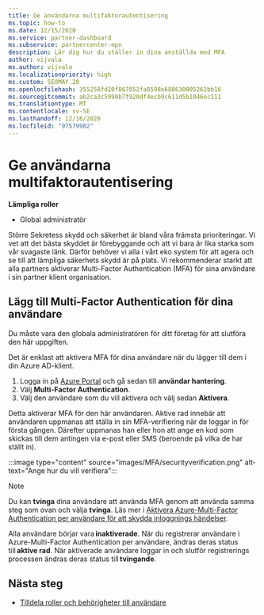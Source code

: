 ```yaml
---
title: Ge användarna multifaktorautentisering
ms.topic: how-to
ms.date: 12/15/2020
ms.service: partner-dashboard
ms.subservice: partnercenter-mpn
description: Lär dig hur du ställer in dina anställda med MFA
author: vijvala
ms.author: vijvala
ms.localizationpriority: high
ms.custom: SEOMAY.20
ms.openlocfilehash: 355258fd20f867052fa8598e688630005262bb16
ms.sourcegitcommit: ab2ca3c5990b7f920df4ecb9c611d5b1046ec111
ms.translationtype: MT
ms.contentlocale: sv-SE
ms.lasthandoff: 12/16/2020
ms.locfileid: "97579982"
---
```

# <a name="set-up-your-users-with-multi-factor-authentication"></a>Ge användarna multifaktorautentisering

**Lämpliga roller**

- Global administratör

Större Sekretess skydd och säkerhet är bland våra främsta prioriteringar. Vi vet att det bästa skyddet är förebyggande och att vi bara är lika starka som vår svagaste länk. Därför behöver vi alla i vårt eko system för att agera och se till att lämpliga säkerhets skydd är på plats. Vi rekommenderar starkt att alla partners aktiverar Multi-Factor Authentication (MFA) för sina användare i sin partner klient organisation. 

## <a name="add-multi-factor-authentication-for-your-users"></a>Lägg till Multi-Factor Authentication för dina användare

Du måste vara den globala administratören för ditt företag för att slutföra den här uppgiften.

Det är enklast att aktivera MFA för dina användare när du lägger till dem i din Azure AD-klient.

1. Logga in på [Azure Portal](https://portal.azure.com) och gå sedan till **användar hantering**.
1. Välj **Multi-Factor Authentication**.
1. Välj den användare som du vill aktivera och välj sedan **Aktivera**.

Detta aktiverar MFA för den här användaren. Aktive rad innebär att användaren uppmanas att ställa in sin MFA-verifiering när de loggar in för första gången. Därefter uppmanas han eller hon att ange en kod som skickas till dem antingen via e-post eller SMS (beroende på vilka de har ställt in).  

:::image type="content" source="images/MFA/securityverification.png" alt-text="Ange hur du vill verifiera":::

>[!NOTE]
>Du kan **tvinga** dina användare att använda MFA genom att använda samma steg som ovan och välja **tvinga**. Läs mer i [Aktivera Azure-Multi-Factor Authentication per användare för att skydda inloggnings händelser](https://docs.microsoft.com/azure/active-directory/authentication/howto-mfa-userstates). 

Alla användare börjar vara **inaktiverade**. När du registrerar användare i Azure-Multi-Factor Authentication per användare, ändras deras status till **aktive rad**. När aktiverade användare loggar in och slutför registrerings processen ändras deras status till **tvingande**. 

## <a name="next-steps"></a>Nästa steg

- [Tilldela roller och behörigheter till användare](permissions-overview.md)

